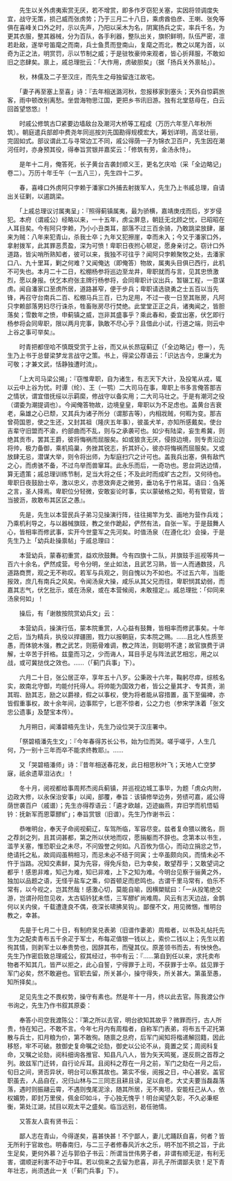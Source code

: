 <!-- { "loadSidebar": true } -->
　　先生以关外虏夷索赏无厌，若不增赏，即多作歹窃犯关塞，实因将领调度失宜，战守无策，损己威而张虏势；乃于三月二十八日，乘虏酋伯彦、王喇、张免等俱在喜峰关口外之时，示以先声，乃阳以采木为名，阴寓扬兵之实，率兵千名，为更其衣服，整其器械，分为百队，各手利器，整队出关，旗帜鲜明，队伍严密，凛若赴敌，遂举号笛麾之而南，兵士鱼贯而登南山，复麾之而北，教之以尾为首，以奇为正之法，明赏罚，示以节制之威；于是驻牧豪帅来观者，皆心折拜服，不敢如旧之恣肆矣。禀上，戚总理批云：「大作用，虏破胆矣」（据「扬兵关外禀帖」）。

　　秋，林儒及二子至汉庄，而先生之母独留连江故宅。

　　「妻子再至塞上至喜」诗：『去年相送潞河秋，忽报移家到塞头；天外自惊羁旅客，雨中顿改别离愁。坐尝海物思江国，更把乡书讯旧游。独有北堂慈母在，白云回首望悠悠』！

　　时戚公修筑古□紧要边墙敌台及潮河大桥等工程成（万历六年至八年秋所筑）。朝庭遣兵部郎中费尧年同巡按刘先国勘得规模宏大，筹划详明，高坚壮丽，完固如式。部议谓此工与寻常边工不同，戚公得荫一子为锦衣卫百户，先生因在潮河任时，亦身预其役，得奉旨赏银并嘉奖云：「修筑有劳，金汤永恃」。

　　是年十二月，俺答死，长子黄台吉袭封顺义王，更名乞庆哈（采「全边略记」卷二）。万历十年壬午（一五八三），先生四十二岁。

　　春，喜峰口外虏阿只孛赖于潘家口外捕去射拨军人，先生乃上书戚总理，自请出关征剿，以遏跳梁。

　　「上戚总理议讨属夷呈」：『照得蓟镇属夷，最为骄横，嘉靖庚戌而后，岁岁侵犯。本府（谓戚公）经略以来，一十五年，虏尘屏息，朝廷无北顾之忧，已昭昭在人耳目矣。今有阿只孛赖，乃小小丑类耳，部落不过三百余骑，乃敢跳梁放肆，屡来为贼：八年来犯青山，杀我士卒；九年又犯擦崖，幸而未入；今又于潘家口外，拿射拨军，此其罪恶贯盈，深为可愤！卑职日夜拊心顿足，愿身亲讨之。窃计口外道路，皆尖哨所熟知者，彼可以来，我独不可往乎？闻阿只孛赖聚牧之处，去潘家口八、九十里耳，剿之何难？又闻俺达（即俺答）物故，属夷头目俱已西行，此机不可失也。本月二十二日，松棚杨参将巡边至龙井，卑职就而与言，见其忠愤激烈，愿以身报。伏乞本府张主牌行杨参将，会同卑职计议出兵，暂辍工程，一意谋虏。闻自潘家口至虏所居，道路甚窄，便于步兵；卑职请选骁勇之士五百以当先锋，再召守台南兵二百、松棚马兵三百，已为足用，不过一夜一日至其账房，凡阿只孛赖部落男妇尽行诛杀，牲畜账房尽行焚绝。此堂堂正正之兵，诸夷闻之，皆胆落矣；雪数年之愤，申蓟镇之威，岂非其盛事乎？乘此春和，委宜出塞，伏乞即行杨参将会同卑职，限以两月完事，孰敢不尽心乎？且借此小试，行道之端，则云中上谷之事可举矣』。

　　时青把都侄哈不慎既受赏于上谷，而又从长昂寇蓟辽（「全边略记」卷一），先生乃上书于总督梁梦龙言战守之策。书上，得梁公荐语云：「识达古今，忠廉尤为可敬；才兼文武，恬静独遭时流」。

　　「上大司马梁公揭」：『窃惟卑职，自为诸生，有志天下大计，及投笔从戎，辄以云中上谷为忧。时谭（纶）、王（一鹗）二大司马在事，卑职上书多言俺答那吉之情状，谓宜借抚绥以示羁縻，修战守以备实用；二大司马壮之。于是有潮河之役（谓委为潮提调也）。今闻俺答物故，边境皇皇，卑职以为不足虑也。盖黄台吉衰老，枭雄之心已颓，又其兵为诸子所分（谓那吉等），内相戕贼，何暇为变。那吉曾荷国恩，使之生还，又封其祖（隆庆五年事），彼虽犬羊，亦知所感戴矣。使台吉辈守旧盟而不渝，约部曲而不乱，则与之承袭可也。如少有陆梁，妄生希冀，则绝其贡市，罢其王爵，彼将悔祸而屈服矣。如或狼贪无厌，侵掠边境，则专责沿边将帅，极力备御，乘机捣巢，务挫其锐志，折其奸心，彼亦将悔祸而屈服矣。又或放肆无忌，潜谋大举，则令将出师，为犁庭扫穴之计可也。盖我兵出塞，俱有敌忾之心，而虏骇不备，不过鸟举而兽窜耳。此永乐而后，一奇功也。恩台洞达边情，算无遗策；戚总理训练节制，足当大将之任；不及此时而成旷古之烈，又何待也。卑职日夜鼓励士卒，激以忠义，亦思效奔走之微劳，垂功名于竹帛耳。语曰：刍荛之言，圣人择焉。卑职位分轻微，安敢妄论时事，实以蒙破格之知，苟有管窥，皆当披沥，故敢布其区区之愚』。

　　先是，先生以本营民兵子弟习见操演行阵，往往揭竿为戈、画地为营作兵戏；乃乘机利导之，与以器械旗豉，教之坐作跪起，俨然有法，自张一军。于是鼓舞人心，皆相率而修武事，实开今世童军之先河矣。时值汤泉（在遵化北）会操，于是先生乃上「幼兵赴操禀帖」于戚总理曰：

　　本营幼兵，蒙春初重赏，益欢欣鼓舞。今有四旗十二队，并旗豉手巡视等共一百六十余名，俨然成营。号令分明，坐止如法，且武艺习熟，皆一人而通数技，凡道路商贾，观之无不称叹。若军与兵观之，则自愧以为不如也。不过五六年，当能报效，庶几有南兵之风矣。令闻汤泉大操，咸乐从其父兄而往，卑职悯其幼弱，而嘉其志气，伏乞批示，或在汤泉，或在本营候阅，未敢擅定』。戚总理批：「仰同来汤泉何如」！

　　操后，有「谢敖按院赏幼兵文」云：

　　本营幼兵，操演行伍，蒙本院重赏，人心益有鼓舞，皆相率而修武事矣。十年之后，当为精兵，执役以捍疆圉，戮力以报朝庭，实本院之赐。……且北人性质至愚，而体貌木强，教之武艺，则筋骨难调，教之阵法，则聪明不逮；故官旗费于讲解，士卒苦于扞格。兹童而习之，少而诲人，耳目手足与阵法武艺相忘，用之以战，或可冀挞伐之效也。……（「蓟门兵事」下）。

　　六月二十日，张公居正卒，享年五十八岁。公秉政十六年，鞠躬尽瘁，综核名实，故南北守御，均能付托得人。将帅能为国效力者，皆公之量其才、专其责，湔其瑕、励其志，励之以爵禄，假之以事权，使为将者能从容措置，虽下至偏裨，亦皆假重事权，故十余年间，边事熙宁，匕鬯不惊者，公之力也（参宋学洙着「张文忠公遗事」及楚宝本传）。

　　九月朔日，闻潘碧梧先生讣，先生乃设位哭于汉庄署中。

　　「祭碧梧潘先生文」：『今年春得苏长公书，始为位而哭。嗟乎嗟乎，人生几何，乃一别十三年而卒不能求终教耶』。……

　　又「哭碧梧潘师」诗：『昔年相送春花发，此日相思秋叶飞；天地人亡空梦寐，祇余遗草泪沾衣』！

　　冬十月，阅视都给事周邦杰阅兵蓟镇，并巡视边城工事毕，为题「虏众内附，边政大修，以永保治安事」以闻，部覆，奉旨：该镇修举边务，劳绩可嘉，戚公得荫世袭百户（戚谱）；先生亦得荐语云：「遴才欧越，迈迹幽燕，弃旧学而机悟韬钤：抚新军而恩覃醪纩」；奉旨赏银（旧谱）。先生乃作谢书云：

　　恭唯明台，奉天子命阅视蓟辽，车驾所临，军容尽变。兹者复命猥以微名，厕之荐剡之列，且其词甚都，第之所以伏地而叹，愿捐躯而不辞也。念第本以书生，滥芋关塞，惟恐职业之未尽，不问毁誉之何如。凡百攸为信心，而动立捐忿之节，绝请托之私，故闾阎虽稍相习，而忌未必不结于同寅；士卒虽颇向风，而情未必不忤于当路。况知交素鲜，莫为先容，得免斥劾，已为幸矣，敢望荐乎；又敢望词之都乎！感恩非难，知己为难，知已非难，上下之知为难。今明台见察于骊黄之外，独加以品题之语，无怪乎盐车之乘，仰首顿足而悲鸣也。古谓千里马常有，伯乐不常有，以今视之，岂其然哉！感激心切，莫能自喻，因横槊赋曰：「一从投笔绝交游，岂谓孙阳忽见收，太古韬钤犹未悟，三军醪纩尚难周。风云有志天边战，金鹊何以关内侯，千载遭逢良不偶，夜深长啸拂吴钩」。鄙俚不文，用见微悃，惟明台教之，幸甚。

　　先是于七月二十日，有制府吴兑表弟（旧谱作妻弟）周楷者，以书及礼帖托先生为之配卖青布五千余疋于军士，布每疋值银一钱以上，索价二钱以上；先生以若徇其情，则剥军士以奉贵势也，因辞其布，而璧其仪。原差领书而去，有怏怏色。先生乃作密启致总理戚公，叙其经过，书中有云：『……第自到任以来，求托卖布物者不知其几，皆严以拒之，此心自誓，宁得罪于上司，不获罪于士卒。兹见罪于军门必矣，然不敢避也。官职去留，所关甚小，操守得失，所关甚大。第虽至愚，知所择矣』。

　　足见先生之不畏权势，操守有素也。然是年十一月，终以此去官。陈我渡公作书询之，先生乃作书叙其原委：

　　奉答小司空我渡陈公：『第之所以去官，明台欲知其故乎？微罪而行，古人所贵，恃在知己，不敢不言。今年七月内有周楷者，自称军门表弟，将布五千疋托第散与兵士，扣月粮为价，第不敢徇。随禀之总府，后军门闻知将楷递解回籍，因此移怒，牢不可破。敖御史复命嘱之论劾，御史以公论不从，竟置之奖；周阅科复命，又嘱之论劾，阅科细询各推官、知县凡八人，皆为矢天鸣冤，遂反厕之首荐之列。故兹军门迁转，自行论斥耳。且阅科之荐在一月之前，军门之劾在一月之后，旬日之间，贤否异状，明台可以察其故也。第实不佞，阅报之日，中心甚安。盖官职虽去，人品自在，况归山林与二三同志且耕且读，足以自老。大丈夫要当磊磊落落，遇时则振翮云霄，不遇则曳尾泥涂，随其所居，无不夷坦，安能枉己从人，依权媚势，即封万里侯，佩金印如斗，于心独无愧乎！明台闻望久彰，不久必秉枢衡，第处江湖，拭目以观太平之盛矣。临当远别，曷任驰情。

　　又答友人袁有贤书云：

　　鄙人志在青山，今得遂矣，喜甚快甚！不宁鄙人，妻儿尤踊跃自喜，何者？皆无所利于官故也。明春南归，与二三子者修春风沂水之乐，明不加不损之旨，于此生足矣，更何外慕？近与郭伯子书云：所谓当世伟男子者，非谓有顺无逆，有利无害，谓顺逆利害不动于中耳。若以倘来之去留为悲喜，非孔子所谓鄙夫欤！足下青年壮志，尚须透此一关（「蓟门兵事」下）。

